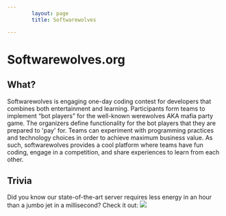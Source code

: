 ```yaml
---
        layout: page
        title: Softwarewolves

---
```


Softwarewolves.org
====

What?
---

Softwarewolves is engaging one-day coding contest for developers that combines both entertainment and learning. Participants form teams to implement “bot players” for the well-known werewolves AKA mafia party game. The organizers define functionality for the bot players that they are prepared to 'pay' for. Teams can experiment with programming practices and technology choices in order to achieve maximum business value. As such, softwarewolves provides a cool platform where teams have fun coding, engage in a competition, and share experiences to learn from each other.


Trivia
---
Did you know our state-of-the-art server requires less energy in an hour than a jumbo jet in a millisecond? Check it out: ![](https://github.com/softwarewolves/softwarewolves.github.io/blob/master/images/pi.jpg)
